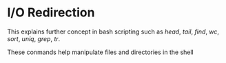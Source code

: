 # I/O Redirection
This explains further concept in bash scripting such as _head_, _tail_, _find_, _wc_, _sort_, _uniq_, _grep_, _tr_.

These conmands help manipulate files and directories in the shell

